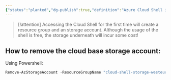 ```yaml
---
{"status":"planted","dg-publish":true,"definition":"Azure Cloud Shell is an interactive, authenticated, browser-accessible terminal for managing Azure resources.","tags":["concept/SRE/cloud/azure","tool"],"ms-learn-url":"https://learn.microsoft.com/en-us/azure/cloud-shell/overview","creation_date":"2024-05-02 22:00","permalink":"/tools/azure-cloud-shell/","dgPassFrontmatter":true}
---
```



> [!attention] 
> Accessing the Cloud Shell for the first time will create a resource group and an storage account. Although the usage of the shell is free, the storage underneath will incur some cost!

## How to remove the cloud base storage account:

Using Powershell:

```powershell
Remove-AzStorageAccount -ResourceGroupName "cloud-shell-storage-westeurope" -Name "csb1003bffd9fbbd5e0"
```
